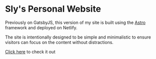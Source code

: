 # Sly's Personal Website

Previously on GatsbyJS, this version of my site is built using the [Astro](https://astro.build/) framework and deployed on Netlify. 

The site is intentionally designed to be simple and minimalistic to ensure visitors can focus on the content without distractions.

[Click here](https://slyvon.com) to check it out